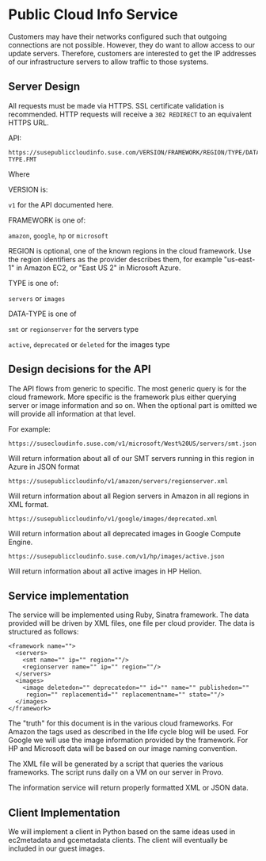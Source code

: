 Public Cloud Info Service
=========================

Customers may have their networks configured such that outgoing connections are 
not possible. However, they do want to allow access to our update servers. 
Therefore, customers are interested to get the IP addresses of our 
infrastructure servers to allow traffic to those systems.


Server Design
-------------

All requests must be made via HTTPS. SSL certificate validation is recommended.
HTTP requests will receive a `302 REDIRECT` to an equivalent HTTPS URL.

API:

```
https://susepubliccloudinfo.suse.com/VERSION/FRAMEWORK/REGION/TYPE/DATA-TYPE.FMT
```

Where

VERSION is:

`v1` for the API documented here.

FRAMEWORK is one of:

`amazon`, `google`, `hp` or `microsoft`

REGION is optional, one of the known regions in the cloud framework. Use the 
region identifiers as the provider describes them, for example "us-east-1" in 
Amazon EC2, or "East US 2" in Microsoft Azure.

TYPE is one of:

`servers` or `images`

DATA-TYPE is one of

`smt` or `regionserver` for the servers type

`active`, `deprecated` or `deleted` for the images type


Design decisions for the API
----------------------------

The API flows from generic to specific. The most generic query is for the cloud
framework. More specific is the framework plus either querying server or
image information and so on. When the optional part is omitted we will provide
all information at that level.

For example:

```
https://susecloudinfo.suse.com/v1/microsoft/West%20US/servers/smt.json
```
Will return information about all of our SMT servers running in this region in
Azure in JSON format

```
https://susepubliccloudinfo/v1/amazon/servers/regionserver.xml
```
Will return information about all Region servers in Amazon in all regions in XML
format.

```
https://susepubliccloudinfo/v1/google/images/deprecated.xml
```
Will return information about all deprecated images in Google Compute Engine.

```
https://susepubliccloudinfo.suse.com/v1/hp/images/active.json
```
Will return information about all active images in HP Helion.


Service implementation
----------------------

The service will be implemented using Ruby, Sinatra framework. The data
provided will be driven by XML files, one file per cloud provider. The data
is structured as follows:

```
<framework name="">
  <servers>
    <smt name="" ip="" region=""/>
    <regionserver name="" ip="" region=""/>
  </servers>
  <images>
    <image deletedon="" deprecatedon="" id="" name="" publishedon=""
     region="" replacementid="" replacementname="" state=""/>
  </images>
</framework>
```

The "truth" for this document is in the various cloud frameworks. For Amazon
the tags used as described in the life cycle blog will be used. For Google we
will use the image information provided by the framework. For HP and Microsoft
data will be based on our image naming convention.

The XML file will be generated by a script that queries the various frameworks.
The script runs daily on a VM on our server in Provo.

The information service will return properly formatted XML or JSON data.


Client Implementation
---------------------

We will implement a client in Python based on the same ideas used in
ec2metadata and gcemetadata clients. The client will eventually be included in
our guest images.
